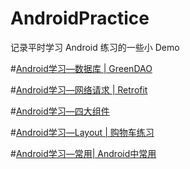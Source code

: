 # AndroidPractice

记录平时学习 Android 练习的一些小 Demo

#[Android学习—数据库 | GreenDAO](DataBase)

#[Android学习—网络请求 | Retrofit](Net)

#[Android学习—四大组件](Component)

#[Android学习—Layout | 购物车练习](Layout)

#[Android学习—常用| Android中常用](Common)
